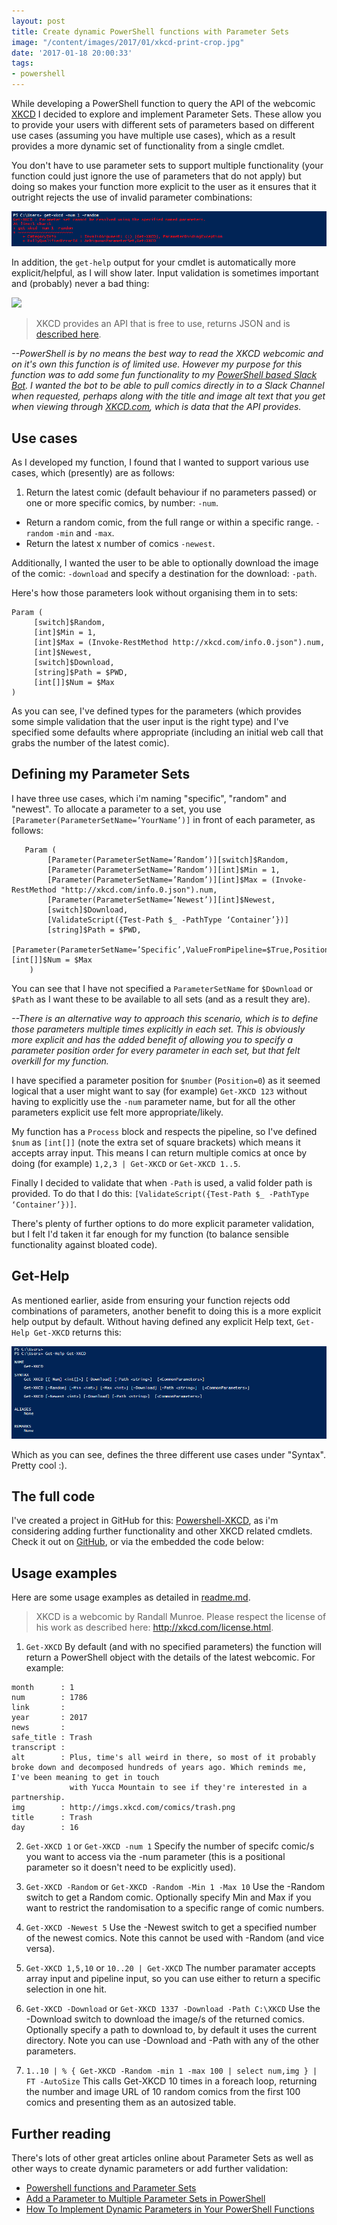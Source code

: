 ```yaml
---
layout: post
title: Create dynamic PowerShell functions with Parameter Sets
image: "/content/images/2017/01/xkcd-print-crop.jpg"
date: '2017-01-18 20:00:33'
tags:
- powershell
---
```


While developing a PowerShell function to query the API of the webcomic [XKCD](http://xkcd.com) I decided to explore and implement Parameter Sets. These allow you to provide your users with different sets of parameters based on different use cases (assuming you have multiple use cases), which as a result provides a more dynamic set of functionality from a single cmdlet. 

You don't have to use parameter sets to support multiple functionality (your function could just ignore the use of parameters that do not apply) but doing so makes your function more explicit to the user as it ensures that it outright rejects the use of invalid parameter combinations:

![](/content/images/2017/01/Get-XKCD-Invalid-Parameters.png)

In addition, the `get-help` output for your cmdlet is automatically more explicit/helpful, as I will show later. Input validation is sometimes important and (probably) never a bad thing:

![](http://imgs.xkcd.com/comics/exploits_of_a_mom.png)

> XKCD provides an API that is free to use, returns JSON and is [described here](https://xkcd.com/json.html).

*--PowerShell is by no means the best way to read the XKCD webcomic and on it's own this function is of limited use. However my purpose for this function was to add some fun functionality to my [PowerShell based Slack Bot](http://wragg.io/powershell-slack-bot-using-the-real-time-messaging-api/). I wanted the bot to be able to pull comics directly in to a Slack Channel when requested, perhaps along with the title and image alt text that you get when viewing through [XKCD.com](http://xkcd.com), which is data that the API provides.*

## Use cases

As I developed my function, I found that I wanted to support various use cases, which (presently) are as follows:

1. Return the latest comic (default behaviour if no parameters passed) or one or more specific comics, by number: `-num`.
- Return a random comic, from the full range or within a specific range. `-random` `-min` and `-max`.
- Return the latest x number of comics `-newest`.

Additionally, I wanted the user to be able to optionally download the image of the comic: `-download` and specify a destination for the download: `-path`.

Here's how those parameters look without organising them in to sets:

```
Param (
     [switch]$Random,
     [int]$Min = 1,
     [int]$Max = (Invoke-RestMethod http://xkcd.com/info.0.json").num,        
     [int]$Newest,
     [switch]$Download, 
     [string]$Path = $PWD,
     [int[]]$Num = $Max     
)
```
As you can see, I've defined types for the parameters (which provides some simple validation that the user input is the right type) and I've specified some defaults where appropriate (including an initial web call that grabs the number of the latest comic).

## Defining my Parameter Sets

I have three use cases, which i'm naming "specific", "random" and "newest". To allocate a parameter to a set, you use `[Parameter(ParameterSetName=’YourName’)]` in front of each parameter, as follows:

```
   Param (
        [Parameter(ParameterSetName=’Random’)][switch]$Random,
        [Parameter(ParameterSetName=’Random’)][int]$Min = 1,
        [Parameter(ParameterSetName=’Random’)][int]$Max = (Invoke-RestMethod "http://xkcd.com/info.0.json").num,        
        [Parameter(ParameterSetName=’Newest’)][int]$Newest,
        [switch]$Download,
        [ValidateScript({Test-Path $_ -PathType ‘Container’})] 
        [string]$Path = $PWD,
        [Parameter(ParameterSetName=’Specific’,ValueFromPipeline=$True,Position=0)][int[]]$Num = $Max     
    )
```
You can see that I have not specified a `ParameterSetName` for `$Download` or `$Path` as I want these to be available to all sets (and as a result they are). 

*--There is an alternative way to approach this scenario, which is to define those parameters multiple times explicitly in each set. This is obviously more explicit and has the added benefit of allowing you to specify a parameter position order for every parameter in each set, but that felt overkill for my function.*

I have specified a parameter position for `$number` (`Position=0`) as it seemed logical that a user might want to say (for example) `Get-XKCD 123` without having to explicitly use the `-num` parameter name, but for all the other parameters explicit use felt more appropriate/likely.

My function has a `Process` block and respects the pipeline, so I've defined `$num` as `[int[]]` (note the extra set of square brackets) which means it accepts array input. This means I can return multiple comics at once by doing (for example) `1,2,3 | Get-XKCD` or `Get-XKCD 1..5`. 

Finally I decided to validate that when `-Path` is used, a valid folder path is provided. To do that I do this: `[ValidateScript({Test-Path $_ -PathType ‘Container’})]`.

There's plenty of further options to do more explicit parameter validation, but I felt I'd taken it far enough for my function (to balance sensible functionality against bloated code).

## Get-Help

As mentioned earlier, aside from ensuring your function rejects odd combinations of parameters, another benefit to doing this is a more explicit help output by default. Without having defined any explicit Help text, `Get-Help Get-XKCD` returns this:

![](/content/images/2017/01/Get-Help-Get-XKCD.png)

Which as you can see, defines the three different use cases under "Syntax". Pretty cool :).

## The full code

I've created a project in GitHub for this: [Powershell-XKCD](https://github.com/markwragg/Powershell-XKCD/), as i'm considering adding further functionality and other XKCD related cmdlets. Check it out on [GitHub](https://github.com/markwragg/Powershell-XKCD/blob/master/XKCD.psm1), or via the embedded the code below:

<script src="http://gist-it.appspot.com/github/markwragg/Powershell-XKCD/blob/master/XKCD.psm1"></script>

## Usage examples

Here are some usage examples as detailed in [readme.md](https://github.com/markwragg/Powershell-XKCD/blob/master/README.md).

> XKCD is a webcomic by Randall Munroe. Please respect the license of his work as described here: http://xkcd.com/license.html.

1) `Get-XKCD`
By default (and with no specified parameters) the function will return a PowerShell object with the details of the latest webcomic. For example:

```
month      : 1
num        : 1786
link       : 
year       : 2017
news       : 
safe_title : Trash
transcript : 
alt        : Plus, time's all weird in there, so most of it probably broke down and decomposed hundreds of years ago. Which reminds me, I've been meaning to get in touch 
             with Yucca Mountain to see if they're interested in a partnership.
img        : http://imgs.xkcd.com/comics/trash.png
title      : Trash
day        : 16
```

2) `Get-XKCD 1` or `Get-XKCD -num 1`
Specify the number of specifc comic/s you want to access via the -num parameter (this is a positional parameter so it doesn't need to be explicitly used).

3) `Get-XKCD -Random` or `Get-XKCD -Random -Min 1 -Max 10`
Use the -Random switch to get a Random comic. Optionally specify Min and Max if you want to restrict the randomisation to a specific range of comic numbers.

4) `Get-XKCD -Newest 5`
Use the -Newest switch to get a specified number of the newest comics. Note this cannot be used with -Random (and vice versa).

5) `Get-XKCD 1,5,10` or `10..20 | Get-XKCD`
The number paramater accepts array input and pipeline input, so you can use either to return a specific selection in one hit.

6) `Get-XKCD -Download` or `Get-XKCD 1337 -Download -Path C:\XKCD`
Use the -Download switch to download the image/s of the returned comics. Optionally specify a path to download to, by default it uses the current directory. Note you can use -Download and -Path with any of the other parameters.

7) `1..10 | % { Get-XKCD -Random -min 1 -max 100 | select num,img } | FT -AutoSize`
This calls Get-XKCD 10 times in a foreach loop, returning the number and image URL of 10 random comics from the first 100 comics and presenting them as an autosized table.

## Further reading

There's lots of other great articles online about Parameter Sets as well as other ways to create dynamic parameters or add further validation:

- [Powershell functions and Parameter Sets](http://blog.simonw.se/powershell-functions-and-parameter-sets/)
- [Add a Parameter to Multiple Parameter Sets in PowerShell](http://www.jonathanmedd.net/2013/01/add-a-parameter-to-multiple-parameter-sets-in-powershell.html)
- [How To Implement Dynamic Parameters in Your PowerShell Functions](https://mcpmag.com/articles/2016/10/06/implement-dynamic-parameters.aspx?m=1)